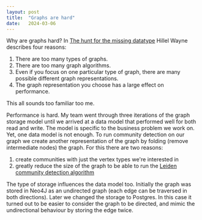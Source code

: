 ```yaml
---
layout: post
title:  "Graphs are hard"
date:   2024-03-06
---
```


Why are graphs hard? In [The hunt for the missing datatype](https://www.hillelwayne.com/post/graph-types/) Hillel Wayne describes four reasons:

1. There are too many types of graphs.
2. There are too many graph algorithms.
3. Even if you focus on one particular type of graph, there are many possible different graph representations.
4. The graph representation you choose has a large effect on performance.

This all sounds too familiar too me.

Performance is hard.
My team went through three iterations of the graph storage model until we arrived at a data model that performed well for both read and write.
The model is specific to the business problem we work on. Yet, one data model is not enough.
To run community detection on our graph we create another representation of the graph by folding (remove intermediate nodes) the graph.
For this there are two reasons:
1. create communities with just the vertex types we're interested in
2. greatly reduce the size of the graph to be able to run the [Leiden community detection algorithm](https://en.wikipedia.org/wiki/Leiden_algorithm)

The type of storage influences the data model too.
Initially the graph was stored in Neo4J as an undirected graph (each edge can be traversed in both directions).
Later we changed the storage to Postgres.
In this case it turned out to be easier to consider the graph to be directed, and mimic the undirectional behaviour by storing the edge twice.